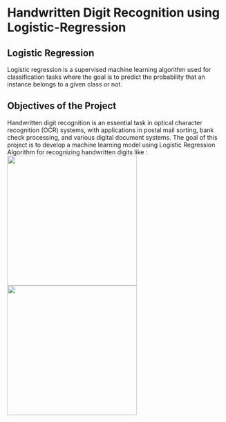 # Handwritten Digit Recognition using Logistic-Regression
## Logistic Regression
Logistic regression is a supervised machine learning algorithm used for classification tasks where the goal is to predict the probability that an instance belongs to a given class or not. 
## Objectives of the Project
Handwritten digit recognition is an essential task in optical character recognition (OCR) systems, with applications in postal mail sorting, bank check processing, and various digital document systems. The goal of this project is to develop a machine learning model using Logistic Regression Algorithm for recognizing handwritten digits like : <br/>
<img src="https://github.com/user-attachments/assets/d332d43e-764c-4f37-a649-4fda664edb27" height="300px" width="300px"/>
<img src="https://github.com/user-attachments/assets/d332d43e-764c-4f37-a649-4fda664edb27" height="300px" width="300px"/>
